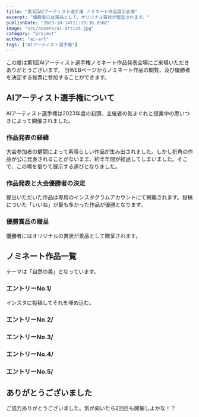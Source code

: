 ```yaml
---
title: "第1回AIアーティスト選手権 ノミネート作品展示会場"
excerpt: "優勝者には賞品として、オリジナル賞状が贈呈されます。"
publishDate: "2023-10-14T11:39:36.050Z"
image: "src/assets/ai-artist.jpg"
category: "project"
author: "ai-art"
tags: ["AIアーティスト選手権"]
---
```


この度は第1回AIアーティスト選手権ノミネート作品発表会場にご来場いただきありがとうございます。
当WEBページからノミネート作品の閲覧、及び優勝者を決定する投票に参加することができます。

## AIアーティスト選手権について
AIアーティスト選手権は2023年度の初頭、主催者の気まぐれと授業中の思いつきによって開催されました。

### 作品発表の経緯
大会参加者の健闘によって素晴らしい作品が生み出されました。しかし折角の作品が公に発表されることがないまま、約半年間が経過してしまいました。そこで、この場を借りて展示する運びとなりました。

### 作品発表と大会優勝者の決定
提出いただいた作品は専用のインスタグラムアカウントにて掲載されます。投稿についた「いいね」が最も多かった作品が優勝となります。

### 優勝賞品の贈呈
優勝者にはオリジナルの賞状が景品として贈呈されます。

## ノミネート作品一覧
テーマは「自然の美」となっています。

### エントリーNo.1/
インスタに投稿してそれを埋め込む。

### エントリーNo.2/ 
### エントリーNo.3/
### エントリーNo.4/
### エントリーNo.5/

## ありがとうございました
ご協力ありがとうございました。気が向いたら2回目も開催しよかな！？